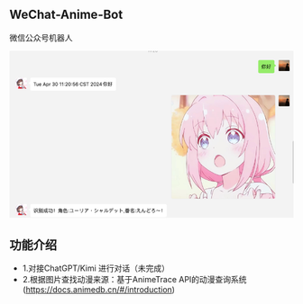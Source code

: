 ## WeChat-Anime-Bot
微信公众号机器人

![img.png](imgs/img.png)


## 功能介绍
- 1.对接ChatGPT/Kimi 进行对话（未完成）
- 2.根据图片查找动漫来源：基于AnimeTrace API的动漫查询系统(https://docs.animedb.cn/#/introduction)
